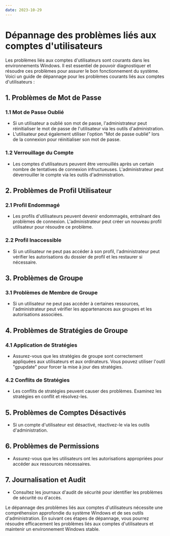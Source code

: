 ```yaml
---
date: 2023-10-29
---
```

# Dépannage des problèmes liés aux comptes d'utilisateurs

Les problèmes liés aux comptes d'utilisateurs sont courants dans les environnements Windows. Il est essentiel de pouvoir diagnostiquer et résoudre ces problèmes pour assurer le bon fonctionnement du système. Voici un guide de dépannage pour les problèmes courants liés aux comptes d'utilisateurs :

## 1. Problèmes de Mot de Passe

### 1.1 Mot de Passe Oublié

- Si un utilisateur a oublié son mot de passe, l'administrateur peut réinitialiser le mot de passe de l'utilisateur via les outils d'administration.
- L'utilisateur peut également utiliser l'option "Mot de passe oublié" lors de la connexion pour réinitialiser son mot de passe.

### 1.2 Verrouillage du Compte

- Les comptes d'utilisateurs peuvent être verrouillés après un certain nombre de tentatives de connexion infructueuses. L'administrateur peut déverrouiller le compte via les outils d'administration.

## 2. Problèmes de Profil Utilisateur

### 2.1 Profil Endommagé

- Les profils d'utilisateurs peuvent devenir endommagés, entraînant des problèmes de connexion. L'administrateur peut créer un nouveau profil utilisateur pour résoudre ce problème.

### 2.2 Profil Inaccessible

- Si un utilisateur ne peut pas accéder à son profil, l'administrateur peut vérifier les autorisations du dossier de profil et les restaurer si nécessaire.

## 3. Problèmes de Groupe

### 3.1 Problèmes de Membre de Groupe

- Si un utilisateur ne peut pas accéder à certaines ressources, l'administrateur peut vérifier les appartenances aux groupes et les autorisations associées.

## 4. Problèmes de Stratégies de Groupe

### 4.1 Application de Stratégies

- Assurez-vous que les stratégies de groupe sont correctement appliquées aux utilisateurs et aux ordinateurs. Vous pouvez utiliser l'outil "gpupdate" pour forcer la mise à jour des stratégies.

### 4.2 Conflits de Stratégies

- Les conflits de stratégies peuvent causer des problèmes. Examinez les stratégies en conflit et résolvez-les.

## 5. Problèmes de Comptes Désactivés

- Si un compte d'utilisateur est désactivé, réactivez-le via les outils d'administration.

## 6. Problèmes de Permissions

- Assurez-vous que les utilisateurs ont les autorisations appropriées pour accéder aux ressources nécessaires.

## 7. Journalisation et Audit

- Consultez les journaux d'audit de sécurité pour identifier les problèmes de sécurité ou d'accès.

Le dépannage des problèmes liés aux comptes d'utilisateurs nécessite une compréhension approfondie du système Windows et de ses outils d'administration. En suivant ces étapes de dépannage, vous pourrez résoudre efficacement les problèmes liés aux comptes d'utilisateurs et maintenir un environnement Windows stable.
